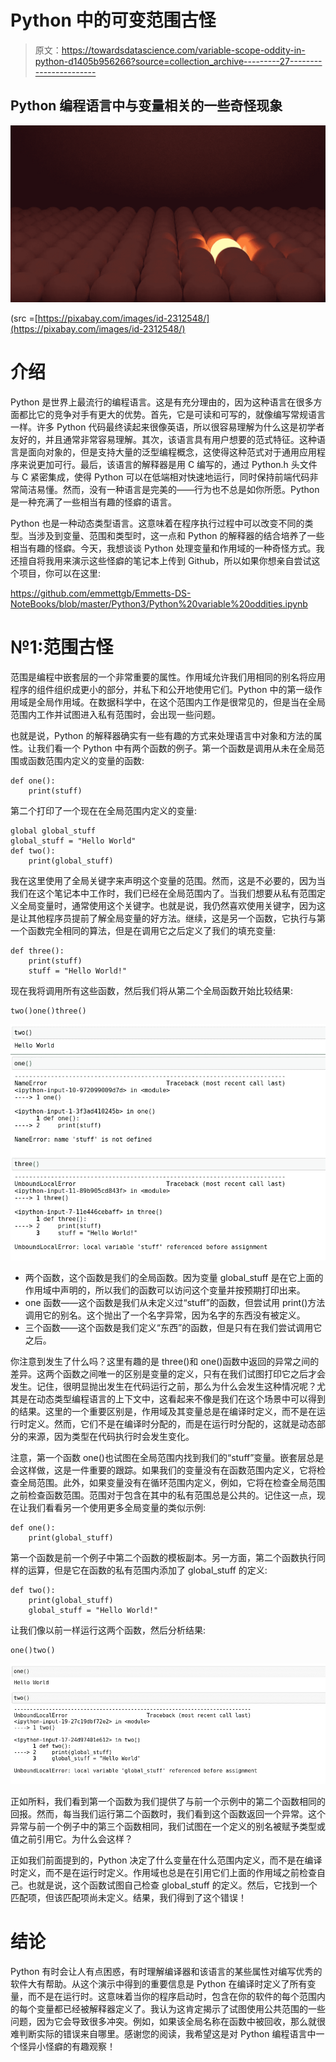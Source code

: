 # Python 中的可变范围古怪

> 原文：<https://towardsdatascience.com/variable-scope-oddity-in-python-d1405b956266?source=collection_archive---------27----------------------->

## Python 编程语言中与变量相关的一些奇怪现象

![](img/3c2559931a81c39d3506425bca16f77e.png)

(src =[https://pixabay.com/images/id-2312548/](https://pixabay.com/images/id-2312548/)

# 介绍

Python 是世界上最流行的编程语言。这是有充分理由的，因为这种语言在很多方面都比它的竞争对手有更大的优势。首先，它是可读和可写的，就像编写常规语言一样。许多 Python 代码最终读起来很像英语，所以很容易理解为什么这是初学者友好的，并且通常非常容易理解。其次，该语言具有用户想要的范式特征。这种语言是面向对象的，但是支持大量的泛型编程概念，这使得这种范式对于通用应用程序来说更加可行。最后，该语言的解释器是用 C 编写的，通过 Python.h 头文件与 C 紧密集成，使得 Python 可以在低端相对快速地运行，同时保持前端代码非常简洁易懂。然而，没有一种语言是完美的——行为也不总是如你所愿。Python 是一种充满了一些相当有趣的怪癖的语言。

Python 也是一种动态类型语言。这意味着在程序执行过程中可以改变不同的类型。当涉及到变量、范围和类型时，这一点和 Python 的解释器的结合培养了一些相当有趣的怪癖。今天，我想谈谈 Python 处理变量和作用域的一种奇怪方式。我还擅自将我用来演示这些怪癖的笔记本上传到 Github，所以如果你想亲自尝试这个项目，你可以在这里:

<https://github.com/emmettgb/Emmetts-DS-NoteBooks/blob/master/Python3/Python%20variable%20oddities.ipynb>  

# №1:范围古怪

范围是编程中嵌套层的一个非常重要的属性。作用域允许我们用相同的别名将应用程序的组件组织成更小的部分，并私下和公开地使用它们。Python 中的第一级作用域是全局作用域。在数据科学中，在这个范围内工作是很常见的，但是当在全局范围内工作并试图进入私有范围时，会出现一些问题。

也就是说，Python 的解释器确实有一些有趣的方式来处理语言中对象和方法的属性。让我们看一个 Python 中有两个函数的例子。第一个函数是调用从未在全局范围或函数范围内定义的变量的函数:

```
def one():
    print(stuff)
```

第二个打印了一个现在在全局范围内定义的变量:

```
global global_stuff
global_stuff = "Hello World"
def two():
    print(global_stuff)
```

我在这里使用了全局关键字来声明这个变量的范围。然而，这是不必要的，因为当我们在这个笔记本中工作时，我们已经在全局范围内了。当我们想要从私有范围定义全局变量时，通常使用这个关键字。也就是说，我仍然喜欢使用关键字，因为这是让其他程序员提前了解全局变量的好方法。继续，这是另一个函数，它执行与第一个函数完全相同的算法，但是在调用它之后定义了我们的填充变量:

```
def three():
    print(stuff)
    stuff = "Hello World!"
```

现在我将调用所有这些函数，然后我们将从第二个全局函数开始比较结果:

```
two()one()three()
```

![](img/bfd85c54e0819f475499d21effe30d96.png)

*   两个函数，这个函数是我们的全局函数。因为变量 global_stuff 是在它上面的作用域中声明的，所以我们的函数可以访问这个变量并按预期打印出来。
*   one 函数——这个函数是我们从未定义过“stuff”的函数，但尝试用 print()方法调用它的别名。这个抛出了一个名字异常，因为名字的东西没有被定义。
*   三个函数——这个函数是我们定义“东西”的函数，但是只有在我们尝试调用它之后。

你注意到发生了什么吗？这里有趣的是 three()和 one()函数中返回的异常之间的差异。这两个函数之间唯一的区别是变量的定义，只有在我们试图打印它之后才会发生。记住，很明显抛出发生在代码运行之前，那么为什么会发生这种情况呢？尤其是在动态类型编程语言的上下文中，这看起来不像是我们在这个场景中可以得到的结果。这里的一个重要区别是，作用域及其变量总是在编译时定义，而不是在运行时定义。然而，它们不是在编译时分配的，而是在运行时分配的，这就是动态部分的来源，因为类型在代码执行时会发生变化。

注意，第一个函数 one()也试图在全局范围内找到我们的“stuff”变量。嵌套层总是会这样做，这是一件重要的跟踪。如果我们的变量没有在函数范围内定义，它将检查全局范围。此外，如果变量没有在循环范围内定义，例如，它将在检查全局范围之前检查函数范围。范围对于包含在其中的私有范围总是公共的。记住这一点，现在让我们看看另一个使用更多全局变量的类似示例:

```
def one():
    print(global_stuff)
```

第一个函数是前一个例子中第二个函数的模板副本。另一方面，第二个函数执行同样的运算，但是它在函数的私有范围内添加了 global_stuff 的定义:

```
def two():
    print(global_stuff)
    global_stuff = "Hello World!"
```

让我们像以前一样运行这两个函数，然后分析结果:

```
one()two()
```

![](img/3c54d09069f4e8a148c2bc86d3e54e15.png)

正如所料，我们看到第一个函数为我们提供了与前一个示例中的第二个函数相同的回报。然而，每当我们运行第二个函数时，我们看到这个函数返回一个异常。这个异常与前一个例子中的第三个函数相同，我们试图在一个定义的别名被赋予类型或值之前引用它。为什么会这样？

正如我们前面提到的，Python 决定了什么变量在什么范围内定义，而不是在编译时定义，而不是在运行时定义。作用域也总是在引用它们上面的作用域之前检查自己。也就是说，这个函数试图自己检查 global_stuff 的定义。然后，它找到一个匹配项，但该匹配项尚未定义。结果，我们得到了这个错误！

# 结论

Python 有时会让人有点困惑，有时理解编译器和该语言的某些属性对编写优秀的软件大有帮助。从这个演示中得到的重要信息是 Python 在编译时定义了所有变量，而不是在运行时。这意味着当你的程序启动时，包含在你的软件的每个范围内的每个变量都已经被解释器定义了。我认为这肯定揭示了试图使用公共范围的一些问题，因为它会导致很多冲突。例如，如果该全局名称在函数中被回收，那么就很难判断实际的错误来自哪里。感谢您的阅读，我希望这是对 Python 编程语言中一个怪异小怪癖的有趣观察！